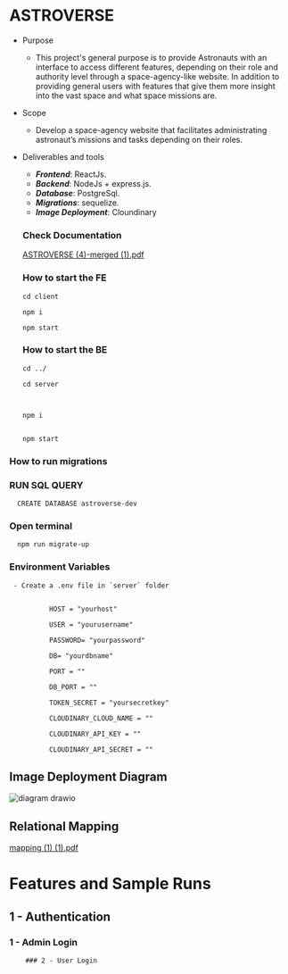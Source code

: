 # ASTROVERSE
 - Purpose
 
    - This project's general purpose is to provide Astronauts with an interface to  access  different features, depending on their role and authority level through a space-agency-like website. In addition to providing general users with features that give them more insight into the vast space and what space missions are.
- Scope
    - Develop a space-agency website that facilitates administrating astronaut’s missions and tasks depending on their roles.

- Deliverables and tools

    - ***Frontend***: ReactJs.
    - ***Backend***: NodeJs + express.js.
    - ***Database***: PostgreSql.
    - ***Migrations***: sequelize.
    - ***Image Deployment***: Cloundinary
    
    
    ### Check Documentation
    [ASTROVERSE (4)-merged (1).pdf](https://github.com/sarahishamsaied/nasa-project/files/9995899/ASTROVERSE.4.-merged.1.pdf)
    
    ### How to start the FE
    
      cd client

      npm i
      
      npm start

    ### How to start the BE

      cd ../

      cd server
      
     

      npm i
      
      
      npm start
      
### How to run migrations
     
### RUN SQL QUERY
     
      CREATE DATABASE astroverse-dev
            
### Open terminal
     
      npm run migrate-up

      
 ### Environment Variables
     
     - Create a .env file in `server` folder
     
     
              HOST = "yourhost"

              USER = "yourusername"

              PASSWORD= "yourpassword"

              DB= "yourdbname"

              PORT = ""

              DB_PORT = ""

              TOKEN_SECRET = "yoursecretkey"
              
              CLOUDINARY_CLOUD_NAME = ""
              
              CLOUDINARY_API_KEY = ""
              
              CLOUDINARY_API_SECRET = ""

## Image Deployment Diagram
  ![diagram drawio](https://user-images.githubusercontent.com/71923204/210472229-0385dba0-4fd3-460c-bdca-719c5b7c2696.png)
  
## Relational Mapping
  [mapping (1) (1).pdf](https://github.com/sarahishamsaied/ASTROVERSE/files/10376345/mapping.1.1.pdf)

# Features and Sample Runs

## 1 - Authentication 
   ### 1 - Admin Login
        ### 2 - User Login
    
  
  

